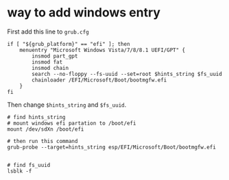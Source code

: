 # way to add windows entry

First add this line to `grub.cfg`

```shell
if [ "${grub_platform}" == "efi" ]; then
	menuentry "Microsoft Windows Vista/7/8/8.1 UEFI/GPT" {
		insmod part_gpt
		insmod fat
		insmod chain
		search --no-floppy --fs-uuid --set=root $hints_string $fs_uuid
		chainloader /EFI/Microsoft/Boot/bootmgfw.efi
	}
fi
```

Then change `$hints_string` and `$fs_uuid`.

```shell
# find hints_string
# mount windows efi partation to /boot/efi
mount /dev/sdXn /boot/efi

# then run this command
grub-probe --target=hints_string esp/EFI/Microsoft/Boot/bootmgfw.efi


# find fs_uuid
lsblk -f
```
